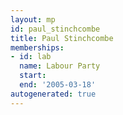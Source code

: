 ```yaml
---
layout: mp
id: paul_stinchcombe
title: Paul Stinchcombe
memberships:
- id: lab
  name: Labour Party
  start: 
  end: '2005-03-18'
autogenerated: true
---
```

